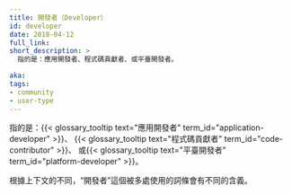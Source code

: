 ```yaml
---
title: 開發者（Developer）
id: developer
date: 2018-04-12
full_link: 
short_description: >
  指的是：應用開發者、程式碼貢獻者、或平臺開發者。

aka: 
tags:
- community
- user-type
---
```


<!--
---
title: Developer (disambiguation)
id: developer
date: 2018-04-12
full_link: 
short_description: >
  May refer to&#58; Application Developer, Code Contributor, or Platform Developer.

aka: 
tags:
- community
- user-type
---
-->

 指的是：{{< glossary_tooltip text="應用開發者" term_id="application-developer" >}}、
 {{< glossary_tooltip text="程式碼貢獻者" term_id="code-contributor" >}}、
 或{{< glossary_tooltip text="平臺開發者" term_id="platform-developer" >}}。

<!--more--> 

<!--
This overloaded term may have different meanings depending on the context
-->

根據上下文的不同，“開發者”這個被多處使用的詞條會有不同的含義。



